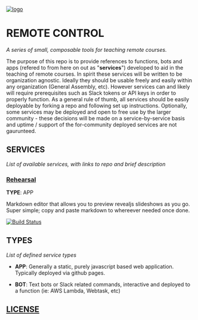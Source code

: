[![logo](https://github.com/mottaquikarim/remotecontrol/raw/master/assets/remote-control.png?raw=true)](https://github.com/mottaquikarim/remotecontrol/blob/master/assets/remote-control_attribution.md)

# REMOTE CONTROL

*A series of small, composable tools for teaching remote courses.*

The purpose of this repo is to provide references to functions, bots and apps (refered to from here on out as "**services**") developed to aid in the teaching of remote courses. In spirit these services will be written to be organization agnostic. Ideally they should be usable freely and easily within any organization (General Assembly, etc). However services can and likely will require prerequisites such as Slack tokens or API keys in order to properly function. As a general rule of thumb, all services should be easily deployable by forking a repo and following set up instructions. Optionally, some services may be deployed and open to free use by the larger community - these decisions will be made on a service-by-service basis and uptime / support of the for-community deployed services are not gaurunteed.

## SERVICES

*List of available services, with links to repo and brief description*

### [Rehearsal](https://github.com/mottaquikarim/rehearsal)
**TYPE**: APP

Markdown editor that allows you to preview revealjs slideshows as you go. Super simple; copy and paste markdown to whereever needed once done.

[![Build Status](https://travis-ci.org/mottaquikarim/rehearsal.svg?branch=master)](https://travis-ci.org/mottaquikarim/rehearsal)

## TYPES

*List of defined service types*

* **APP**: Generally a static, purely javascript based web application. Typically deployed via github pages.

* **BOT**: Text bots or Slack related commands, interactive and deployed to a function (ie: AWS Lambda, Webtask, etc)


## [LICENSE](https://github.com/mottaquikarim/remotecontrol/blob/master/LICENSE)
